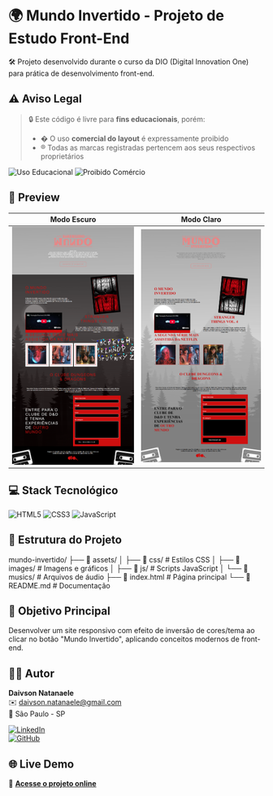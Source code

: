 # 🌍 Mundo Invertido - Projeto de Estudo Front-End

🛠️ Projeto desenvolvido durante o curso da DIO (Digital Innovation One) para prática de desenvolvimento front-end.

## ⚠️ Aviso Legal

> 🔒 Este código é livre para **fins educacionais**, porém:
> - � O uso **comercial do layout** é expressamente proibido
> - ®️ Todas as marcas registradas pertencem aos seus respectivos proprietários

![Uso Educacional](https://img.shields.io/badge/📚-Uso%20Educacional-blue)
![Proibido Comércio](https://img.shields.io/badge/🚫-Proibido%20Uso%20Comercial-red)


## 🎨 Preview

| Modo Escuro | Modo Claro |
|-------------|------------|
| ![Dark Mode](https://github.com/ClarckDaivson/mundoinvertido/blob/main/assets/images/modeloDark.png) | ![Light Mode](https://github.com/ClarckDaivson/mundoinvertido/blob/main/assets/images/modeloLight.png) |

## 💻 Stack Tecnológico

![HTML5](https://img.shields.io/badge/-HTML5-E34F26?logo=html5&logoColor=white)
![CSS3](https://img.shields.io/badge/-CSS3-1572B6?logo=css3)
![JavaScript](https://img.shields.io/badge/-JavaScript-F7DF1E?logo=javascript&logoColor=black)


## 📂 Estrutura do Projeto
mundo-invertido/
├── 📁 assets/
│ ├── 📁 css/ # Estilos CSS
│ ├── 📁 images/ # Imagens e gráficos
│ ├── 📁 js/ # Scripts JavaScript
│ └── 📁 musics/ # Arquivos de áudio
├── 📄 index.html # Página principal
└── 📄 README.md # Documentação


## 🎯 Objetivo Principal

Desenvolver um site responsivo com efeito de inversão de cores/tema ao clicar no botão "Mundo Invertido", aplicando conceitos modernos de front-end.

## 👨‍💻 Autor

**Daivson Natanaele**  
✉️ daivson.natanaele@gmail.com  
📍 São Paulo - SP

[![LinkedIn](https://img.shields.io/badge/-LinkedIn-0A66C2?logo=linkedin)](https://www.linkedin.com/in/daivson-natanaele-5834b745/)  
[![GitHub](https://img.shields.io/badge/-GitHub-181717?logo=github)](https://github.com/ClarckDaivson)

## 🌐 Live Demo

🔗 **[Acesse o projeto online](https://clarckdaivson.github.io/mundoinvertido/)**


